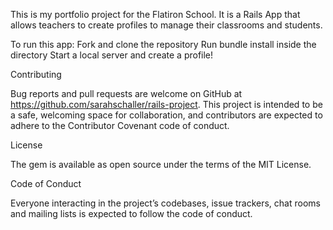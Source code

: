 This is my portfolio project for the Flatiron School. It is a Rails App that allows teachers to create profiles to manage their classrooms and students. 

To run this app:
Fork and clone the repository 
Run bundle install inside the directory
Start a local server and create a profile!

Contributing

Bug reports and pull requests are welcome on GitHub at https://github.com/sarahschaller/rails-project. This project is intended to be a safe, welcoming space for collaboration, and contributors are expected to adhere to the Contributor Covenant code of conduct.

License

The gem is available as open source under the terms of the MIT License.

Code of Conduct

Everyone interacting in the project’s codebases, issue trackers, chat rooms and mailing lists is expected to follow the code of conduct.